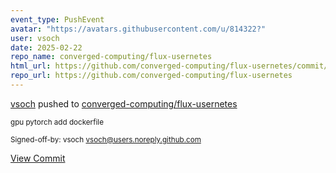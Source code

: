 ```yaml
---
event_type: PushEvent
avatar: "https://avatars.githubusercontent.com/u/814322?"
user: vsoch
date: 2025-02-22
repo_name: converged-computing/flux-usernetes
html_url: https://github.com/converged-computing/flux-usernetes/commit/5cbb435eede8a04dcead3c9d4d096f8b29afbbe2
repo_url: https://github.com/converged-computing/flux-usernetes
---
```


<a href='https://github.com/vsoch' target='_blank'>vsoch</a> pushed to <a href='https://github.com/converged-computing/flux-usernetes' target='_blank'>converged-computing/flux-usernetes</a>

<small>gpu pytorch add dockerfile

Signed-off-by: vsoch <vsoch@users.noreply.github.com></small>

<a href='https://github.com/converged-computing/flux-usernetes/commit/5cbb435eede8a04dcead3c9d4d096f8b29afbbe2' target='_blank'>View Commit</a>